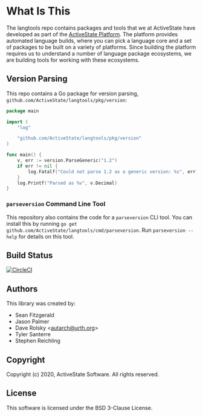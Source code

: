 # What Is This

The langtools repo contains packages and tools that we at ActiveState have
developed as part of the [ActiveState
Platform](https://platform.activestate.com/). The platform provides automated
language builds, where you can pick a language core and a set of packages to
be built on a variety of platforms. Since building the platform requires us to
understand a number of language package ecosystems, we are building tools for
working with these ecosystems.

## Version Parsing

This repo contains a Go package for version parsing,
`github.com/ActiveState/langtools/pkg/version`:

```go
package main

import (
	"log"

	"github.com/ActiveState/langtools/pkg/version"
)

func main() {
	v, err := version.ParseGeneric("1.2")
	if err != nil {
		log.Fatalf("Could not parse 1.2 as a generic version: %s", err)
	}
	log.Printf("Parsed as %v", v.Decimal)
}
```

### `parseversion` Command Line Tool

This repository also contains the code for a `parseversion` CLI tool. You can
install this by running `go get
github.com/ActiveState/langtools/cmd/parseversion`. Run `parseversion --help`
for details on this tool.

## Build Status

[![CircleCI](https://circleci.com/gh/ActiveState/langtools.svg?style=svg)](https://circleci.com/gh/ActiveState/langtools)

## Authors

This library was created by:

* Sean Fitzgerald
* Jason Palmer
* Dave Rolsky \<autarch@urth.org\>
* Tyler Santerre
* Stephen Reichling

## Copyright

Copyright (c) 2020, ActiveState Software.
All rights reserved.

## License

This software is licensed under the BSD 3-Clause License.
